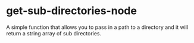 # get-sub-directories-node

A simple function that allows you to pass in a path to a directory and it will return a string array of sub directories.
